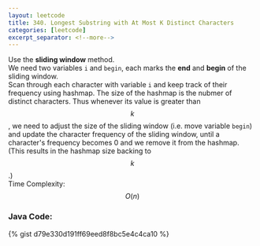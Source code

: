 ```yaml
---
layout: leetcode
title: 340. Longest Substring with At Most K Distinct Characters
categories: [leetcode]
excerpt_separator: <!--more-->
---
```

Use the **sliding window** method.  
We need two variables `i` and `begin`, each marks the **end** and **begin** of the sliding window.  
Scan through each character with variable `i` and keep track of their frequency using hashmap. The size of the hashmap is the nubmer of distinct characters. Thus whenever its value is greater than $$k$$, we need to adjust the size of the sliding window (i.e. move variable `begin`) and update the character frequency of the sliding window, until a character's frequency becomes 0 and we remove it from the hashmap. (This results in the hashmap size backing to $$k$$.)  
Time Complexity: $$O(n)$$
<!--more-->

### Java Code:
{% gist d79e330d191ff69eed8f8bc5e4c4ca10 %}
<div
  class="fb-like"
  data-share="true"
  data-width="450"
  data-show-faces="true">
</div>
<div class="fb-comments" data-href="https://tyge318.github.io/{{page.title}}/" data-numposts="10"></div>
